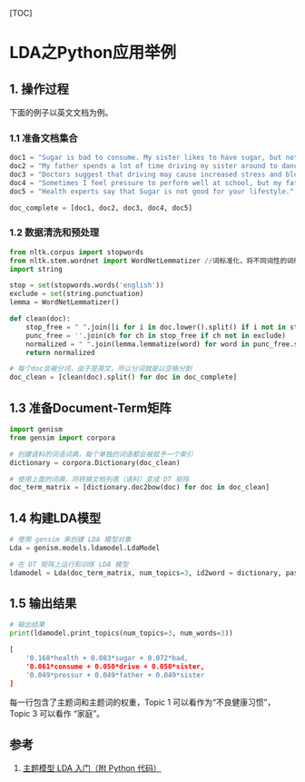 [TOC]

# LDA之Python应用举例

## 1. 操作过程

下面的例子以英文文档为例。

### 1.1 准备文档集合

```python
doc1 = "Sugar is bad to consume. My sister likes to have sugar, but not my father."
doc2 = "My father spends a lot of time driving my sister around to dance practice."
doc3 = "Doctors suggest that driving may cause increased stress and blood pressure."
doc4 = "Sometimes I feel pressure to perform well at school, but my father never seems to drive my sister to do better."
doc5 = "Health experts say that Sugar is not good for your lifestyle."

doc_complete = [doc1, doc2, doc3, doc4, doc5]
```

### 1.2 数据清洗和预处理

```python
from nltk.corpus import stopwords
from nltk.stem.wordnet import WordNetLemmatizer //词标准化，将不同词性的词统一
import string

stop = set(stopwords.words('english'))
exclude = set(string.punctuation)
lemma = WordNetLemmatizer()

def clean(doc):
    stop_free = " ".join([i for i in doc.lower().split() if i not in stop])
    punc_free = ''.join(ch for ch in stop_free if ch not in exclude)
    normalized = " ".join(lemma.lemmatize(word) for word in punc_free.split())
    return normalized

# 每个doc会被分词，由于是英文，所以分词就是以空格分割
doc_clean = [clean(doc).split() for doc in doc_complete] 
```

## 1.3 准备Document-Term矩阵

```python
import genism
from gensim import corpora

# 创建语料的词语词典，每个单独的词语都会被赋予一个索引
dictionary = corpora.Dictionary(doc_clean)

# 使用上面的词典，将转换文档列表（语料）变成 DT 矩阵
doc_term_matrix = [dictionary.doc2bow(doc) for doc in doc_clean]
```

## 1.4 构建LDA模型

```python
# 使用 gensim 来创建 LDA 模型对象
Lda = genism.models.ldamodel.LdaModel

# 在 DT 矩阵上运行和训练 LDA 模型
ldamodel = Lda(doc_term_matrix, num_topics=3, id2word = dictionary, passes=50)
```

## 1.5 输出结果

```python
# 输出结果
print(ldamodel.print_topics(num_topics=3, num_words=3))

[
    '0.168*health + 0.083*sugar + 0.072*bad,
    '0.061*consume + 0.050*drive + 0.050*sister,
    '0.049*pressur + 0.049*father + 0.049*sister
]
```

每一行包含了主题词和主题词的权重，Topic 1 可以看作为“不良健康习惯”，Topic 3 可以看作 “家庭”。

## 参考

1. [主题模型 LDA 入门（附 Python 代码）](https://blog.csdn.net/selinda001/article/details/80446766)

